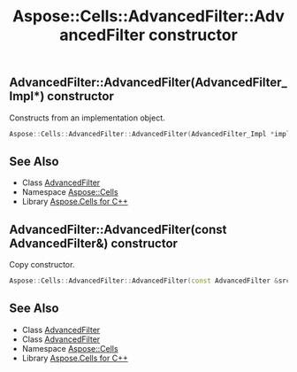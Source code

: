 ﻿---
title: Aspose::Cells::AdvancedFilter::AdvancedFilter constructor
linktitle: AdvancedFilter
second_title: Aspose.Cells for C++ API Reference
description: 'Aspose::Cells::AdvancedFilter::AdvancedFilter constructor. Constructs from an implementation object in C++.'
type: docs
weight: 100
url: /cpp/aspose.cells/advancedfilter/advancedfilter/
---
## AdvancedFilter::AdvancedFilter(AdvancedFilter_Impl*) constructor


Constructs from an implementation object.

```cpp
Aspose::Cells::AdvancedFilter::AdvancedFilter(AdvancedFilter_Impl *impl)
```

## See Also

* Class [AdvancedFilter](../)
* Namespace [Aspose::Cells](../../)
* Library [Aspose.Cells for C++](../../../)
## AdvancedFilter::AdvancedFilter(const AdvancedFilter\&) constructor


Copy constructor.

```cpp
Aspose::Cells::AdvancedFilter::AdvancedFilter(const AdvancedFilter &src)
```

## See Also

* Class [AdvancedFilter](../)
* Class [AdvancedFilter](../)
* Namespace [Aspose::Cells](../../)
* Library [Aspose.Cells for C++](../../../)
